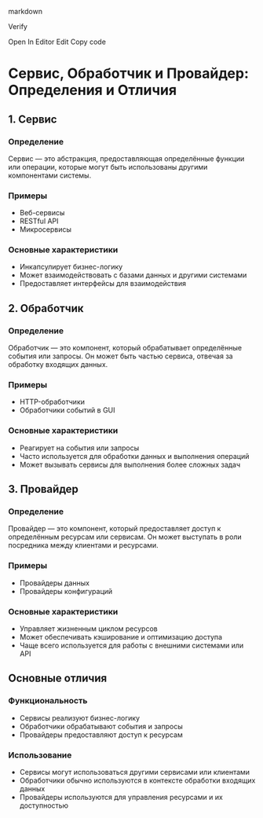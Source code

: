 markdown

Verify

Open In Editor
Edit
Copy code
# Сервис, Обработчик и Провайдер: Определения и Отличия

## 1. Сервис
### Определение
Сервис — это абстракция, предоставляющая определённые функции или операции, которые могут быть использованы другими компонентами системы.

### Примеры
- Веб-сервисы
- RESTful API
- Микросервисы

### Основные характеристики
- Инкапсулирует бизнес-логику
- Может взаимодействовать с базами данных и другими системами
- Предоставляет интерфейсы для взаимодействия

## 2. Обработчик
### Определение
Обработчик — это компонент, который обрабатывает определённые события или запросы. Он может быть частью сервиса, отвечая за обработку входящих данных.

### Примеры
- HTTP-обработчики
- Обработчики событий в GUI

### Основные характеристики
- Реагирует на события или запросы
- Часто используется для обработки данных и выполнения операций
- Может вызывать сервисы для выполнения более сложных задач

## 3. Провайдер
### Определение
Провайдер — это компонент, который предоставляет доступ к определённым ресурсам или сервисам. Он может выступать в роли посредника между клиентами и ресурсами.

### Примеры
- Провайдеры данных
- Провайдеры конфигураций

### Основные характеристики
- Управляет жизненным циклом ресурсов
- Может обеспечивать кэширование и оптимизацию доступа
- Чаще всего используется для работы с внешними системами или API

## Основные отличия
### Функциональность
- Сервисы реализуют бизнес-логику
- Обработчики обрабатывают события и запросы
- Провайдеры предоставляют доступ к ресурсам

### Использование
- Сервисы могут использоваться другими сервисами или клиентами
- Обработчики обычно используются в контексте обработки входящих данных
- Провайдеры используются для управления ресурсами и их доступностью